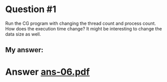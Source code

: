 # Question #1

Run the CG program with changing the thread count and process count. How does the execution time change? It might be interesting to change the data size as well.

## My answer:


# Answer [ans-06.pdf](ans-06.pdf)